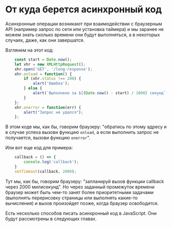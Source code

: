 # От куда берется асинхронный код

Асинхронные операции возникают при взаимодействии с браузерным API (например запрос по сети или установка таймера) и мы заранее не можем знать сколько времени они будут выполняться, а в некоторых случаях, даже, как они завершатся.

Взглянем на этот код:

```javascript
    const start = Date.now();
    let xhr = new XMLHttpRequest();
    xhr.open('GET', '/long-response');
    xhr.onload = function() {
        if (xhr.status !== 200) {
            alert('Ошибка');
        } else {
            alert(`Выполнено за ${(Date.now() - start) / 1000} секунд`);
        }
    };
    xhr.onerror = function(err) {
        alert("Запрос не удался");
    };
```

В этом коде мы, как бы, говорим браузеру: "обратись по этому адресу и в случае успеха вызови функцию `onload`, а если выполнить запрос не получается, вызови функцию `onerror`".

Или вот еще код для примера:

```javascript
    callback = () => {
        console.log('callback');
    }
    setTimeout(callback, 2000);
```

Тут мы, как бы, говорим браузеру: "запланируй вызов функции callback через 2000 милисекунд". Но через заданный промежуток времени браузер может быть чем-то занят более приоритетными задачами (выполнять перерисовку страницы или выполнять какие-то вычисления) и вызов произойдет позже, когда браузер освободится.

Есть несколько способов писать асинхронный код в JavaScript. Они будут рассмотрены в следующих главах.